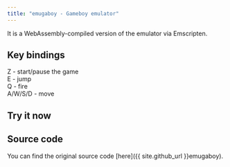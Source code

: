 ```yaml
---
title: "emugaboy - Gameboy emulator"
---
```


It is a WebAssembly-compiled version of the emulator via Emscripten.

## Key bindings
Z - start/pause the game  
E - jump  
Q - fire  
A/W/S/D - move

## Try it now
<!-- Create the canvas that the C++ code will draw into -->
<canvas id="canvas" oncontextmenu="event.preventDefault()"></canvas>

<!-- Allow the C++ to access the canvas element --> 
<script type='text/javascript'>
    var Module = {
        canvas: (function() { return document.getElementById('canvas'); })()
    };
</script>

<!-- Add the javascript glue code (index.js) as generated by Emscripten -->
<script src="emulator.js"></script>

## Source code

You can find the original source code [here]({{ site.github_url }}emugaboy).
